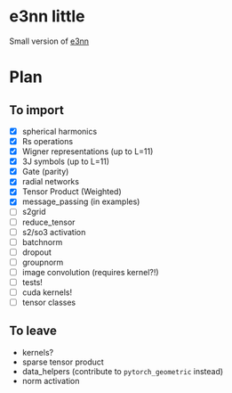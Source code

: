 # e3nn little

Small version of [e3nn](https://github.com/e3nn/e3nn/)

# Plan
## To import

- [x] spherical harmonics
- [x] Rs operations
- [x] Wigner representations (up to L=11)
- [x] 3J symbols (up to L=11)
- [x] Gate (parity)
- [x] radial networks
- [x] Tensor Product (Weighted)
- [x] message_passing (in examples)
- [ ] s2grid
- [ ] reduce_tensor
- [ ] s2/so3 activation
- [ ] batchnorm
- [ ] dropout
- [ ] groupnorm
- [ ] image convolution (requires kernel?!)
- [ ] tests!
- [ ] cuda kernels!
- [ ] tensor classes

## To leave

- kernels?
- sparse tensor product
- data_helpers (contribute to `pytorch_geometric` instead)
- norm activation
